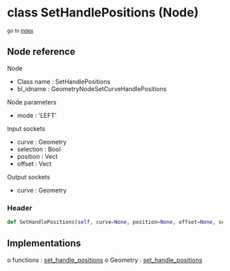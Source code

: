 # class SetHandlePositions (Node)

<sub>go to [index](/docs/index.md)</sub>

## Node reference

Node
 - Class name : SetHandlePositions
 - bl_idname : GeometryNodeSetCurveHandlePositions

Node parameters
 - mode : 'LEFT'

Input sockets
 - curve : Geometry
 - selection : Bool
 - position : Vect
 - offset : Vect

Output sockets
 - curve : Geometry

### Header

``` python
def SetHandlePositions(self, curve=None, position=None, offset=None, selection=None, mode='LEFT', node_label=None, node_color=None):
```

## Implementations

o functions : [set_handle_positions](/docs/GeoNodes_classes/GLOBAL.md#set_handle_positions)
o Geometry : [set_handle_positions](/docs/GeoNodes_classes/Geometry.md#set_handle_positions)

